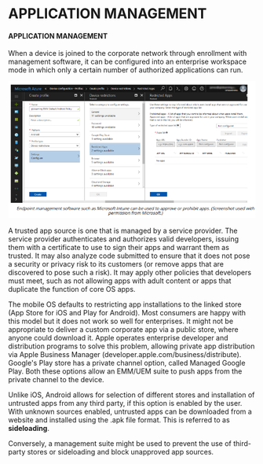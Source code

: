 # APPLICATION MANAGEMENT

#### APPLICATION MANAGEMENT

When a device is joined to the corporate network through enrollment with management software, it can be configured into an enterprise workspace mode in which only a certain number of authorized applications can run.

![](./img/application.png)

A trusted app source is one that is managed by a service provider. The service provider authenticates and authorizes valid developers, issuing them with a certificate to use to sign their apps and warrant them as trusted. It may also analyze code submitted to ensure that it does not pose a security or privacy risk to its customers (or remove apps that are discovered to pose such a risk). It may apply other policies that developers must meet, such as not allowing apps with adult content or apps that duplicate the function of core OS apps.

The mobile OS defaults to restricting app installations to the linked store (App Store for iOS and Play for Android). Most consumers are happy with this model but it does not work so well for enterprises. It might not be appropriate to deliver a custom corporate app via a public store, where anyone could download it. Apple operates enterprise developer and distribution programs to solve this problem, allowing private app distribution via Apple Business Manager (developer.apple.com/business/distribute). Google's Play store has a private channel option, called Managed Google Play. Both these options allow an EMM/UEM suite to push apps from the private channel to the device.

Unlike iOS, Android allows for selection of different stores and installation of untrusted apps from any third party, if this option is enabled by the user. With unknown sources enabled, untrusted apps can be downloaded from a website and installed using the .apk file format. This is referred to as **sideloading**.

Conversely, a management suite might be used to prevent the use of third-party stores or sideloading and block unapproved app sources.